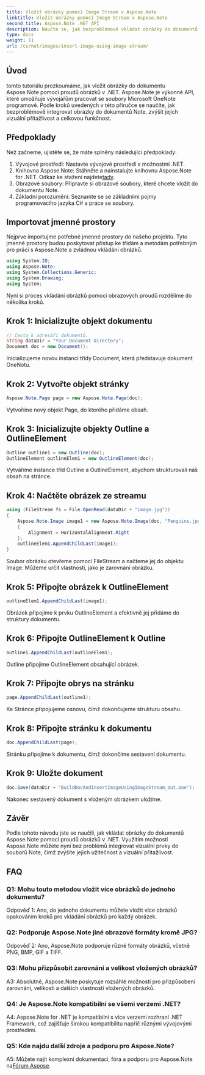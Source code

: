 ```yaml
---
title: Vložit obrázky pomocí Image Stream v Aspose.Note
linktitle: Vložit obrázky pomocí Image Stream v Aspose.Note
second_title: Aspose.Note .NET API
description: Naučte se, jak bezproblémově vkládat obrázky do dokumentů Aspose.Note pomocí proudů obrázků v .NET. Vylepšete své soubory Note bez námahy pomocí vizuálů.
type: docs
weight: 11
url: /cs/net/images/insert-image-using-image-stream/
---
```

## Úvod

tomto tutoriálu prozkoumáme, jak vložit obrázky do dokumentu Aspose.Note pomocí proudů obrázků v .NET. Aspose.Note je výkonné API, které umožňuje vývojářům pracovat se soubory Microsoft OneNote programově. Podle kroků uvedených v této příručce se naučíte, jak bezproblémově integrovat obrázky do dokumentů Note, zvýšit jejich vizuální přitažlivost a celkovou funkčnost.

## Předpoklady

Než začneme, ujistěte se, že máte splněny následující předpoklady:
1. Vývojové prostředí: Nastavte vývojové prostředí s možnostmi .NET.
2.  Knihovna Aspose.Note: Stáhněte a nainstalujte knihovnu Aspose.Note for .NET. Odkaz ke stažení najdete[tady](https://releases.aspose.com/note/net/).
3. Obrazové soubory: Připravte si obrazové soubory, které chcete vložit do dokumentu Note.
4. Základní porozumění: Seznamte se se základními pojmy programovacího jazyka C# a práce se soubory.

## Importovat jmenné prostory
Nejprve importujme potřebné jmenné prostory do našeho projektu. Tyto jmenné prostory budou poskytovat přístup ke třídám a metodám potřebným pro práci s Aspose.Note a zvládnou vkládání obrázků.

```csharp
using System.IO;
using Aspose.Note;
using System.Collections.Generic;
using System.Drawing;
using System;
```

Nyní si proces vkládání obrázků pomocí obrazových proudů rozdělíme do několika kroků.

## Krok 1: Inicializujte objekt dokumentu
```csharp
// Cesta k adresáři dokumentů.
string dataDir = "Your Document Directory";
Document doc = new Document();
```
Inicializujeme novou instanci třídy Document, která představuje dokument OneNotu.

## Krok 2: Vytvořte objekt stránky
```csharp
Aspose.Note.Page page = new Aspose.Note.Page(doc);
```
Vytvoříme nový objekt Page, do kterého přidáme obsah.

## Krok 3: Inicializujte objekty Outline a OutlineElement
```csharp
Outline outline1 = new Outline(doc);
OutlineElement outlineElem1 = new OutlineElement(doc);
```
Vytváříme instance tříd Outline a OutlineElement, abychom strukturovali náš obsah na stránce.

## Krok 4: Načtěte obrázek ze streamu
```csharp
using (FileStream fs = File.OpenRead(dataDir + "image.jpg"))
{
    Aspose.Note.Image image1 = new Aspose.Note.Image(doc, "Penguins.jpg", fs)
    {
        Alignment = HorizontalAlignment.Right
    };
    outlineElem1.AppendChildLast(image1);
}
```
Soubor obrázku otevřeme pomocí FileStream a načteme jej do objektu Image. Můžeme určit vlastnosti, jako je zarovnání obrázku.

## Krok 5: Připojte obrázek k OutlineElement
```csharp
outlineElem1.AppendChildLast(image1);
```
Obrázek připojíme k prvku OutlineElement a efektivně jej přidáme do struktury dokumentu.

## Krok 6: Připojte OutlineElement k Outline
```csharp
outline1.AppendChildLast(outlineElem1);
```
Outline připojíme OutlineElement obsahující obrázek.

## Krok 7: Připojte obrys na stránku
```csharp
page.AppendChildLast(outline1);
```
Ke Stránce připojujeme osnovu, čímž dokončujeme strukturu obsahu.

## Krok 8: Připojte stránku k dokumentu
```csharp
doc.AppendChildLast(page);
```
Stránku připojíme k dokumentu, čímž dokončíme sestavení dokumentu.

## Krok 9: Uložte dokument
```csharp
doc.Save(dataDir + "BuildDocAndInsertImageUsingImageStream_out.one");
```
Nakonec sestavený dokument s vloženým obrázkem uložíme.

## Závěr
Podle tohoto návodu jste se naučili, jak vkládat obrázky do dokumentů Aspose.Note pomocí proudů obrázků v .NET. Využitím možností Aspose.Note můžete nyní bez problémů integrovat vizuální prvky do souborů Note, čímž zvýšíte jejich užitečnost a vizuální přitažlivost.

## FAQ

### Q1: Mohu touto metodou vložit více obrázků do jednoho dokumentu?

Odpověď 1: Ano, do jednoho dokumentu můžete vložit více obrázků opakováním kroků pro vkládání obrázků pro každý obrázek.

### Q2: Podporuje Aspose.Note jiné obrazové formáty kromě JPG?

Odpověď 2: Ano, Aspose.Note podporuje různé formáty obrázků, včetně PNG, BMP, GIF a TIFF.

### Q3: Mohu přizpůsobit zarovnání a velikost vložených obrázků?

A3: Absolutně, Aspose.Note poskytuje rozsáhlé možnosti pro přizpůsobení zarovnání, velikosti a dalších vlastností vložených obrázků.

### Q4: Je Aspose.Note kompatibilní se všemi verzemi .NET?

A4: Aspose.Note for .NET je kompatibilní s více verzemi rozhraní .NET Framework, což zajišťuje širokou kompatibilitu napříč různými vývojovými prostředími.

### Q5: Kde najdu další zdroje a podporu pro Aspose.Note?

 A5: Můžete najít komplexní dokumentaci, fóra a podporu pro Aspose.Note na[Fórum Aspose](https://forum.aspose.com/c/note/28).